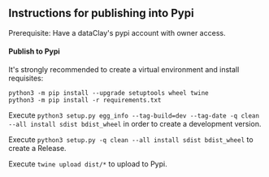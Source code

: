## Instructions for publishing into Pypi

Prerequisite: Have a dataClay's pypi account with owner access.

#### Publish to Pypi

It's strongly recommended to create a virtual environment and install requisites:

```
python3 -m pip install --upgrade setuptools wheel twine
python3 -m pip install -r requirements.txt
```

Execute `python3 setup.py egg_info --tag-build=dev --tag-date -q clean --all install sdist bdist_wheel` in order to create a development version.

Execute `python3 setup.py -q clean --all install sdist bdist_wheel` to create a Release.

Execute `twine upload dist/*` to upload to Pypi. 

